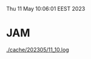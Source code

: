 Thu 11 May 10:06:01 EEST 2023
# JAM
<a href='./cache/202305/11_10.log'>./cache/202305/11_10.log</a>
